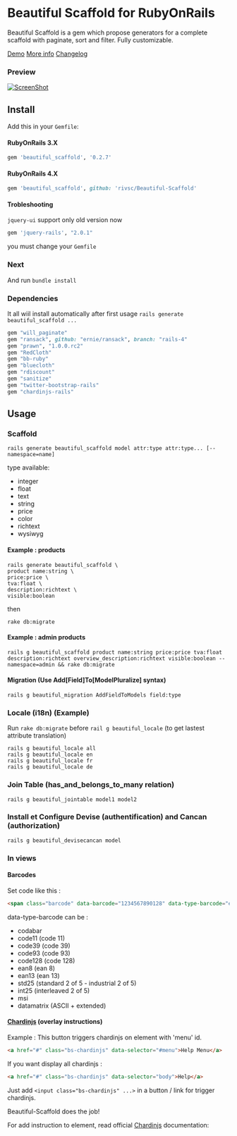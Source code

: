 # Beautiful Scaffold for RubyOnRails

Beautiful Scaffold is a gem which propose generators for a complete scaffold with paginate, sort and filter.
Fully customizable.

[Demo](http://demo.beautiful-scaffold.com/)
[More info](http://www.beautiful-scaffold.com/)
[Changelog](https://raw.github.com/rivsc/Beautiful-Scaffold/master/CHANGELOG)

### Preview
[![ScreenShot](https://raw.github.com/mibamur/Beautiful-Scaffold/master/lib/beautiful-scaffold.png)](http://www.youtube.com/watch?v=_xTqBWaNwak)

## Install
Add this in your ```Gemfile```:

#### RubyOnRails 3.X 
```ruby
gem 'beautiful_scaffold', '0.2.7'
```
#### RubyOnRails 4.X
```ruby
gem 'beautiful_scaffold', github: 'rivsc/Beautiful-Scaffold'
```

#### Trobleshooting
```jquery-ui``` support only old version now
```ruby
gem 'jquery-rails', "2.0.1"
```
you must change your ```Gemfile```

### Next

And run
```bundle install```

### Dependencies
It all wiil install automatically after first usage ```rails generate beautiful_scaffold ...```
```ruby
gem "will_paginate"
gem "ransack", github: "ernie/ransack", branch: "rails-4"
gem "prawn", "1.0.0.rc2"
gem "RedCloth"
gem "bb-ruby"
gem "bluecloth"
gem "rdiscount"
gem "sanitize"
gem "twitter-bootstrap-rails"
gem "chardinjs-rails"
```

## Usage

### Scaffold

```rails generate beautiful_scaffold model attr:type attr:type... [--namespace=name]```

type available:
* integer
* float
* text
* string
* price
* color
* richtext
* wysiwyg

#### Example : products
```
rails generate beautiful_scaffold \
product name:string \
price:price \
tva:float \
description:richtext \
visible:boolean 
```
then
```
rake db:migrate
```

#### Example : admin products
```rails g beautiful_scaffold product name:string price:price tva:float description:richtext overview_description:richtext visible:boolean --namespace=admin && rake db:migrate```

#### Migration (Use Add[Field]To[ModelPluralize] syntax)

```rails g beautiful_migration AddFieldToModels field:type```

### Locale (i18n) (Example)

Run ```rake db:migrate``` before ```rail g beautiful_locale``` (to get lastest attribute translation)
```
rails g beautiful_locale all
rails g beautiful_locale en
rails g beautiful_locale fr
rails g beautiful_locale de
```
### Join Table (has_and_belongs_to_many relation)

```rails g beautiful_jointable model1 model2```

### Install et Configure Devise (authentification) and Cancan (authorization)

```rails g beautiful_devisecancan model```

### In views

#### Barcodes

Set code like this :
```html
<span class="barcode" data-barcode="1234567890128" data-type-barcode="ean13"></span>
```
data-type-barcode can be :
* codabar
* code11 (code 11)
* code39 (code 39)
* code93 (code 93)
* code128 (code 128)
* ean8 (ean 8)
* ean13 (ean 13)
* std25 (standard 2 of 5 - industrial 2 of 5)
* int25 (interleaved 2 of 5)
* msi
* datamatrix (ASCII + extended)

#### [Chardinjs](https://github.com/heelhook/chardin.js#adding-data-for-the-instructions) (overlay instructions)

Example : This button triggers chardinjs on element with 'menu' id.
```html
<a href="#" class="bs-chardinjs" data-selector="#menu">Help Menu</a>
```
If you want display all chardinjs :
```html
<a href="#" class="bs-chardinjs" data-selector="body">Help</a>
```
Just add ```<input class="bs-chardinjs" ...>``` in a button / link for trigger chardinjs. 

Beautiful-Scaffold does the job!

For add instruction to element, read official [Chardinjs](https://github.com/heelhook/chardin.js#adding-data-for-the-instructions) documentation:
